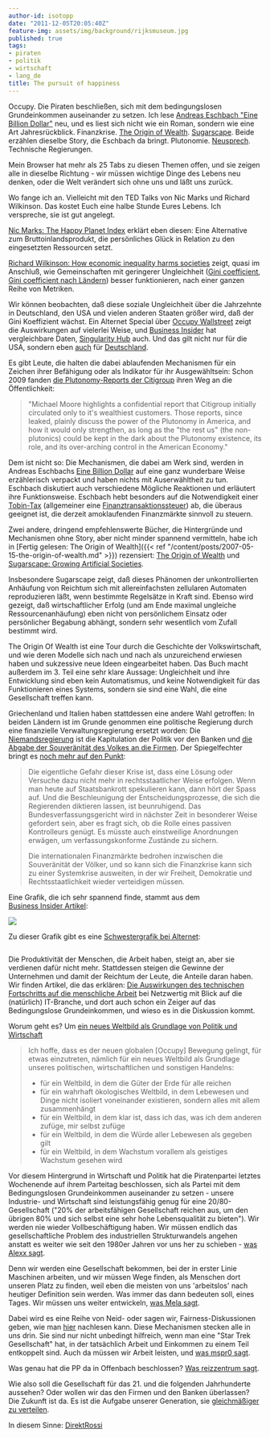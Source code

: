 ```yaml
---
author-id: isotopp
date: "2011-12-05T20:05:40Z"
feature-img: assets/img/background/rijksmuseum.jpg
published: true
tags:
- piraten
- politik
- wirtschaft
- lang_de
title: The pursuit of happiness
---
```

Occupy. Die Piraten beschließen, sich mit dem bedingungslosen Grundeinkommen
auseinander zu setzen. Ich lese
[Andreas Eschbach "Eine Billion Dollar"](http://www.amazon.de/Eine-Billion-Dollar-Roman-ebook/dp/B004ROSYSK)
neu, und es liest sich nicht wie ein Roman, sondern wie eine Art
Jahresrückblick. Finanzkrise.
[The Origin of Wealth](http://www.amazon.de/Origin-Wealth-Evolution-Complexity-Economics/dp/0712676619).
[Sugarscape](http://www.amazon.de/Growing-Artificial-Societies-Science-Adaptive/dp/0262550253).
Beide erzählen dieselbe Story, die Eschbach da bringt. Plutonomie.
[Neusprech](http://neusprech.org/der-markt/). Technische Regierungen.

Mein Browser hat mehr als 25 Tabs zu diesen Themen offen, und sie zeigen
alle in dieselbe Richtung - wir müssen wichtige Dinge des Lebens neu denken,
oder die Welt verändert sich ohne uns und läßt uns zurück.

Wo fange ich an. Vielleicht mit den TED Talks von Nic Marks und Richard
Wilkinson. Das kostet Euch eine halbe Stunde Eures Lebens. Ich verspreche,
sie ist gut angelegt.

[Nic Marks: The Happy Planet Index](http://www.ted.com/talks/lang/en/nic_marks_the_happy_planet_index.html)
erklärt eben diesen: Eine Alternative zum Bruttoinlandsprodukt, die
persönliches Glück in Relation zu den eingesetzten Ressourcen setzt.

[Richard Wilkinson: How economic inequality harms societies](http://www.ted.com/talks/richard_wilkinson.html)
zeigt, quasi im Anschluß, wie Gemeinschaften mit geringerer Ungleichheit 
([Gini coefficient](http://en.wikipedia.org/wiki/Gini_coefficient),
[Gini coefficient nach Ländern](http://www.informationisbeautiful.net/visualizations/what-are-wallst-protestors-angry-about/))
besser funktionieren, nach einer ganzen Reihe von Metriken.

Wir können beobachten, daß diese soziale Ungleichheit über die Jahrzehnte in
Deutschland, den USA und vielen anderen Staaten größer wird, daß der Gini
Koeffizient wächst. Ein Alternet Special über 
[Occupy Wallstreet](http://www.alternet.org/occupywallst/152811/the_shocking%2C_graphic_data_that_shows_exactly_what_motivates_the_occupy_movement_/)
zeigt die Auswirkungen auf vielerlei Weise, und
[Business Insider](http://www.businessinsider.com/what-wall-street-protesters-are-so-angry-about-2011-10?op=1)
hat vergleichbare Daten, 
[Singularity Hub](http://singularityhub.com/2011/12/05/american-middle-class-dwindles-as-household-income-drops-to-1996-levels/) auch.
Und das gilt nicht nur für die USA, sondern eben
[auch](http://www.spiegel.de/wirtschaft/soziales/0,1518,796625,00.html) für 
[Deutschland](http://www.spiegel.de/wirtschaft/soziales/0,1518,801730,00.html).

Es gibt Leute, die halten die dabei ablaufenden Mechanismen für ein Zeichen
ihrer Befähigung oder als Indikator für ihr Ausgewähltsein: Schon 2009
fanden [die Plutonomy-Reports der Citigroup](http://www.dailykos.com/story/2009/10/04/789523/-Citigroups-Shocking-Plutonomy-Reports-h-t-Michael-Moore)
ihren Weg an die Öffentlichkeit:

> "Michael Moore highlights a confidential report that Citigroup initially
> circulated only to it's wealthiest customers. Those reports, since leaked,
> plainly discuss the power of the Plutonomy in America, and how it would
> only strengthen, as long as the "the rest us" (the non-plutonics) could be
> kept in the dark about the Plutonomy existence, its role, and its
> over-arching control in the American Economy."

Dem ist nicht so: Die Mechanismen, die dabei am Werk sind, werden in Andreas
Eschbachs 
[Eine Billion Dollar](http://www.amazon.de/Eine-Billion-Dollar-Roman-ebook/dp/B004ROSYSK)
auf eine ganz wunderbare Weise erzählerisch verpackt und haben nichts mit
Auserwähltheit zu tun. Eschbach diskutiert auch verschiedene Mögliche
Reaktionen und erläutert ihre Funktionsweise. Eschbach hebt besonders auf
die Notwendigkeit einer 
[Tobin-Tax](http://de.wikipedia.org/wiki/Tobin-Steuer)
(allgemeiner eine 
[Finanztransaktionssteuer](http://de.wikipedia.org/wiki/Finanztransaktionssteuer))
ab, die überaus geeignet ist, die derzeit amoklaufenden Finanzmärkte
sinnvoll zu steuern.

Zwei andere, dringend empfehlenswerte Bücher, die Hintergründe und
Mechanismen ohne Story, aber nicht minder spannend vermitteln, habe ich in
[Fertig gelesen: The Origin of Wealth]({{< ref "/content/posts/2007-05-15-the-origin-of-wealth.md" >}})
rezensiert: 
[The Origin of Wealth](http://www.amazon.de/Origin-Wealth-Evolution-Complexity-Economics/dp/0712676619)
und 
[Sugarscape: Growing Artificial Societies](http://www.amazon.de/Growing-Artificial-Societies-Science-Adaptive/dp/0262550253).

Insbesondere Sugarscape zeigt, daß dieses Phänomen der unkontrollierten
Anhäufung von Reichtum sich mit allereinfachsten zellularen Automaten
reproduzieren läßt, wenn bestimmte Regelsätze in Kraft sind. Ebenso wird
gezeigt, daß wirtschaftlicher Erfolg (und am Ende maximal ungleiche
Ressourcenanhäufung) eben nicht von persönlichem Einsatz oder persönlicher
Begabung abhängt, sondern sehr wesentlich vom Zufall bestimmt wird.

The Origin Of Wealth ist eine Tour durch die Geschichte der Volkswirtschaft,
und wie deren Modelle sich nach und nach als unzureichend erwiesen haben und
sukzessive neue Ideen eingearbeitet haben. Das Buch macht außerdem im 3.
Teil eine sehr klare Aussage: Ungleichheit und ihre Entwicklung sind eben
kein Automatismus, und keine Notwendigkeit für das Funktionieren eines
Systems, sondern sie sind eine Wahl, die eine Gesellschaft treffen kann.

Griechenland und Italien haben stattdessen eine andere Wahl getroffen: In
beiden Ländern ist im Grunde genommen eine politische Regierung durch eine
finanzielle Verwaltungsregierung ersetzt worden: Die 
[Niemandsregierung](http://walbei.wordpress.com/2011/11/30/die-niemandsregierung-ein-albtraum/)
ist die Kapitulation der Politik vor den Banken und 
[die Abgabe der Souveränität des Volkes an die Firmen](http://www.heise.de/tp/artikel/35/35994/1.html).
Der Spiegelfechter bringt es 
[noch mehr auf den Punkt](http://www.spiegelfechter.com/wordpress/7479/ich-werde-auch-nervos): 

> Die eigentliche Gefahr dieser Krise ist, dass eine Lösung oder Versuche
> dazu nicht mehr in rechtsstaatlicher Weise erfolgen. Wenn man heute auf
> Staatsbankrott spekulieren kann, dann hört der Spass auf. Und die
> Beschleunigung der Entscheidungsprozesse, die sich die Regierenden
> diktieren lassen, ist beunruhigend. Das Bundesverfassungsgericht wird in
> nächster Zeit in besonderer Weise gefordert sein, aber es fragt sich, ob
> die Rolle eines passiven Kontrolleurs genügt. Es müsste auch einstweilige
> Anordnungen erwägen, um verfassungskonforme Zustände zu sichern.
>
> Die internationalen Finanzmärkte bedrohen inzwischen die Souveränität der
> Völker, und so kann sich die Finanzkrise kann sich zu einer Systemkrise
> ausweiten, in der wir Freiheit, Demokratie und Rechtsstaatlichkeit wieder
> verteidigen müssen.

Eine Grafik, die ich sehr spannend finde, stammt aus dem  
[Business Insider Artikel](http://www.businessinsider.com/what-wall-street-protesters-are-so-angry-about-2011-10?op=1):

<img
src='http://static8.businessinsider.com/image/4e94623c69bedd814c000005-590/corporate-profits-just-hit-another-all-time-high.jpg'
/>

Zu dieser Grafik gibt es eine 
[Schwestergrafik bei Alternet](http://www.alternet.org/occupywallst/152811/the_shocking%2C_graphic_data_that_shows_exactly_what_motivates_the_occupy_movement_):

<img src='http://images.alternet.org/images/managed/storyimages_1319223516_screenshot20111020at11.27.19am.png' alt="" />

Die Produktivität der Menschen, die Arbeit haben, steigt an, aber sie
verdienen dafür nicht mehr. Stattdessen steigen die Gewinne der Unternehmen
und damit der Reichtum der Leute, die Anteile daran haben. Wir finden
Artikel, die das erklären: 
[Die Auswirkungen des technischen Fortschritts auf die menschliche Arbeit](http://netzwertig.com/2011/11/15/fundamentale-veranderungen-die-auswirkungen-des-technischen-fortschritts-auf-die-menschliche-arbeit/)
bei Netzwertig mit Blick auf die (natürlich) IT-Branche, und dort auch schon
ein Zeiger auf das Bedingungslose Grundeinkommen, und wieso es in die
Diskussion kommt.

Worum geht es? Um 
[ein neues Weltbild als Grundlage von Politik und Wirtschaft](http://www.theintelligence.de/index.php/gesellschaft/zeitgeist/3522-occupy-bewegung-fuer-ein-neues-weltbild-als-grundlage-von-politik-und-wirtschaft.html)

>Ich hoffe, dass es der neuen globalen [Occupy] Bewegung gelingt, für etwas
> einzutreten, nämlich für ein neues Weltbild als Grundlage unseres
> politischen, wirtschaftlichen und sonstigen Handelns:
> 
> - für ein Weltbild, in dem die Güter der Erde für alle reichen 
> - für ein wahrhaft ökologisches Weltbild, in dem Lebewesen und Dinge 
>   nicht isoliert voneinander existieren, sondern alles mit allem zusammenhängt
> - für ein Weltbild, in dem klar ist, dass ich das, was ich dem anderen zufüge,
>   mir selbst zufüge
> - für ein Weltbild, in dem die Würde aller Lebewesen als gegeben gilt
> - für ein Weltbild, in dem Wachstum vorallem als geistiges Wachstum gesehen wird
>

Vor diesem Hintergrund in Wirtschaft und Politik hat die Piratenpartei
letztes Wochenende auf ihrem Parteitag beschlossen, sich als Partei mit dem
Bedingungslosen Grundeinkommen auseinander zu setzen - unsere Industrie- und
Wirtschaft sind leistungsfähig genug für eine 20/80-Gesellschaft ("20% der
arbeitsfähigen Gesellschaft reichen aus, um den übrigen 80% und sich selbst
eine sehr hohe Lebensqualität zu bieten"). Wir werden nie wieder
Vollbeschäftigung haben. Wir müssen endlich das gesellschaftliche Problem
des industriellen Strukturwandels angehen anstatt es weiter wie seit den
1980er Jahren vor uns her zu schieben - 
[was Alexx sagt](http://www.planetalexx.de/2010/01/20/der-irrsinn-der-vollbeschaftigung-und-die-wirtschaft-der-zukunft/).

Denn wir werden eine Gesellschaft bekommen, bei der in erster Linie
Maschinen arbeiten, und wir müssen Wege finden, als Menschen dort unseren
Platz zu finden, weil eben die meisten von uns 'arbeitslos' nach heutiger
Definition sein werden. Was immer das dann bedeuten soll, eines Tages. Wir
müssen uns weiter entwickeln, 
[was Mela sagt](http://www.mela.de/archives/1326-BGE.html).

Dabei wird es eine Reihe von Neid- oder sagen wir, Fairness-Diskussionen
geben, wie man 
[hier](http://www.sueddeutsche.de/wissen/sozialverhalten-hilfsbereiter-als-andere-affen-1.1224487)
nachlesen kann. Diese Mechanismen stecken alle in uns drin. Sie sind nur
nicht unbedingt hilfreich, wenn man eine "Star Trek Gesellschaft" hat, in
der tatsächlich Arbeit und Einkommen zu einem Teil entkoppelt sind. Auch da
müssen wir Arbeit leisten, und [was mspr0 sagt](http://mspr0.de/?p=2704).

Was genau hat die PP da in Offenbach beschlossen?
[Was reizzentrum sagt](http://rz.koepke.net/2011/12/05/die-piratenpartei-fordert-das-bedingungslose-grundeinkommen/).

Wie also soll die Gesellschaft für das 21. und die folgenden Jahrhunderte
aussehen? Oder wollen wir das den Firmen und den Banken überlassen? Die
Zukunft ist da. Es ist die Aufgabe unserer Generation, sie 
[gleichmäßiger zu verteilen](http://en.wikiquote.org/wiki/William_Gibson#Quotes).

In diesem Sinne: [DirektRossi](http://www.youtube.com/watch?v=mLUj_WxsqQU)
